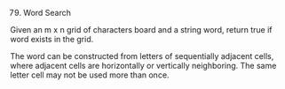 79. Word Search
    
 Given an m x n grid of characters board and a string word, return true if word exists in the grid.

The word can be constructed from letters of sequentially adjacent cells,
where adjacent cells are horizontally or vertically neighboring.
The same letter cell may not be used more than once.